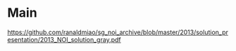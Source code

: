 # Main

https://github.com/ranaldmiao/sg_noi_archive/blob/master/2013/solution_presentation/2013_NOI_solution_gray.pdf
